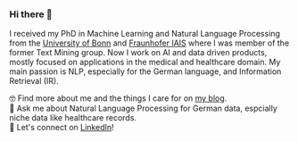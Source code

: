 ### Hi there 👋

I received my PhD in Machine Learning and Natural Language Processing from the [University of Bonn](https://mlai.cs.uni-bonn.de/) and [Fraunhofer IAIS](https://www.iais.fraunhofer.de/en.html) where I was member of the former Text Mining group. Now I work on AI and data driven products, mostly focused on applications in the medical and healthcare domain. My main passion is NLP, especially for the German language, and Information Retrieval (IR). 
 
🤓 Find more about me and the things I care for on [my blog](https://aplz.github.io).  
💬 Ask me about Natural Language Processing for German data, espcially niche data like healthcare records.  
🔗 Let's connect on [LinkedIn](https://www.linkedin.com/in/anja-pilz/)!  

